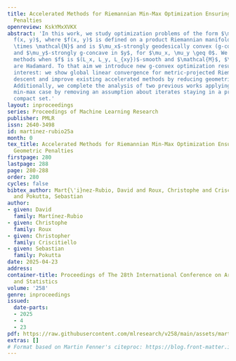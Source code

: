 ```yaml
---
title: Accelerated Methods for Riemannian Min-Max Optimization Ensuring Bounded Geometric
  Penalties
openreview: KskYMxXVKX
abstract: 'In this work, we study optimization problems of the form $\min_x \max_y
  f(x, y)$, where $f(x, y)$ is defined on a product Riemannian manifold $\mathcal{M}
  \times \mathcal{N}$ and is $\mu_x$-strongly geodesically convex (g-convex) in $x$
  and $\mu_y$-strongly g-concave in $y$, for $\mu_x, \mu_y \geq 0$. We design accelerated
  methods when $f$ is $(L_x, L_y, L_{xy})$-smooth and $\mathcal{M}$, $\mathcal{N}$
  are Hadamard. To that aim we introduce new g-convex optimization results, of independent
  interest: we show global linear convergence for metric-projected Riemannian gradient
  descent and improve existing accelerated methods by reducing geometric constants.
  Additionally, we complete the analysis of two previous works applying to the Riemannian
  min-max case by removing an assumption about iterates staying in a pre-specified
  compact set.'
layout: inproceedings
series: Proceedings of Machine Learning Research
publisher: PMLR
issn: 2640-3498
id: martinez-rubio25a
month: 0
tex_title: Accelerated Methods for Riemannian Min-Max Optimization Ensuring Bounded
  Geometric Penalties
firstpage: 280
lastpage: 288
page: 280-288
order: 280
cycles: false
bibtex_author: Mart{\'i}nez-Rubio, David and Roux, Christophe and Criscitiello, Christopher
  and Pokutta, Sebastian
author:
- given: David
  family: Martínez-Rubio
- given: Christophe
  family: Roux
- given: Christopher
  family: Criscitiello
- given: Sebastian
  family: Pokutta
date: 2025-04-23
address:
container-title: Proceedings of The 28th International Conference on Artificial Intelligence
  and Statistics
volume: '258'
genre: inproceedings
issued:
  date-parts:
  - 2025
  - 4
  - 23
pdf: https://raw.githubusercontent.com/mlresearch/v258/main/assets/martinez-rubio25a/martinez-rubio25a.pdf
extras: []
# Format based on Martin Fenner's citeproc: https://blog.front-matter.io/posts/citeproc-yaml-for-bibliographies/
---
```

